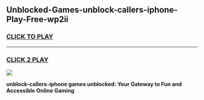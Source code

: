 
## Unblocked-Games-unblock-callers-iphone-Play-Free-wp2ii
<h3>
<a href="https://premium76.site?title=unblock-callers-iphone&ref=23A">CLICK TO PLAY</a></h3>
<hr>

<h3>
<a href="https://premium76.site?title=unblock-callers-iphone&ref=23A">CLICK 2 PLAY</a>
  
</h3>

<a href="https://premium76.site?title=unblock-callers-iphone&ref=23A"><img src="https://clearcache.store/games.png"></a>


**unblock-callers-iphone games unblocked: Your Gateway to Fun and Accessible Online Gaming**
